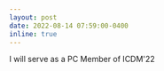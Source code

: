 ```yaml
---
layout: post
date: 2022-08-14 07:59:00-0400
inline: true
---
```


I will serve as a PC Member of ICDM'22